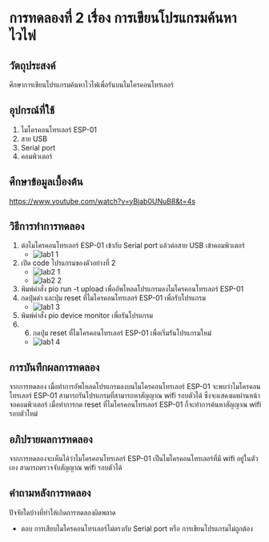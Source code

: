 # การทดลองที่ 2 เรื่อง การเขียนโปรแกรมค้นหาไวไฟ

## วัตถุประสงค์
ศึกษาการเขียนโปรแกรมค้นหาไวไฟเพื่อรันบนไมโครคอนโทรเลอร์

## อุปกรณ์ที่ใช้
1. ไมโครคอนโทรเลอร์ ESP-01
2. สาย USB 
3. Serial port
4. คอมพิวเตอร์

## ศึกษาข้อมูลเบื้องต้น
https://www.youtube.com/watch?v=yBjab0UNuB8&t=4s

## วิธีการทำการทดลอง
1. ต่อไมโครคอนโทรเลอร์ ESP-01 เข้ากับ Serial port แล้วต่อสาย USB เข้าคอมพิวเตอร์
   * ![lab1 1](https://user-images.githubusercontent.com/80879980/112278589-96172300-8cb5-11eb-9b5f-75f22d957d95.png)
2. เปิด code โปรแกรมของตัวอย่างที่ 2
   * ![lab2 1](https://user-images.githubusercontent.com/80879980/112285667-24db6e00-8cbd-11eb-9413-eeff2b6e9f0a.png)
   * ![lab2 2](https://user-images.githubusercontent.com/80879980/112285750-39b80180-8cbd-11eb-9a4a-42afd281a5af.png)
3. พิมพ์คำสั่ง pio run -t upload เพื่ออัพโหลดโปรแกรมลงไมโครคอนโทรเลอร์ ESP-01
4. กดปุ่มดำ และปุ่ม reset ที่ไมโครคอนโทรเลอร์ ESP-01 เพื่อรับโปรแกรม
   * ![lab1 3](https://user-images.githubusercontent.com/80879980/112279233-44bb6380-8cb6-11eb-9f02-2bc7af6e2a99.png)
5. พิมพ์คำสั่ง pio device monitor เพื่อรันโปรแกรม
6. 6. กดปุ่ม reset ที่ไมโครคอนโทรเลอร์ ESP-01 เพื่อเริ่มรันโปรแกรมใหม่
   * ![lab1 4](https://user-images.githubusercontent.com/80879980/112279620-b1cef900-8cb6-11eb-95a4-6968b5afdb0c.png)

## การบันทึกผลการทดลอง
จากการทดลอง เมื่อทำการอัพโหลดโปรแกรมลงบนไมโครคอนโทรเลอร์ ESP-01 จะพบว่าไมโครคอนโทรเลอร์ ESP-01 สามารถรันโปรแกรมที่สามารถหาสัญญาณ wifi รอบตัวได้ ซึ่งจะแสดงผลผ่านหน้าจอคอมพิวเตอร์ เมื่อทำการกด reset ที่ไมโครคอนโทรเลอร์ ESP-01 ก็จะทำการค้นหาสัญญาณ wifi รอบตัวใหม่

## อภิปรายผลการทดลอง
จากการทดลองจะเห็นได้ว่าไมโครคอนโทรเลอร์ ESP-01 เป็นไมโครคอนโทรเลอร์ที่มี wifi อยู่ในตัวเอง สามารถตรวจจับสัญญาณ wifi รอบตัวได้

## คำถามหลังการทดลอง
ปัจจัยใดบ้างที่ทำให้เกิดการทดลองผิดพลาด
* ตอบ การเสียบไมโครคอนโทรเลอร์ไม่ตรงกับ Serial port หรือ การเขียนโปรแกรมไม่ถูกต้อง
